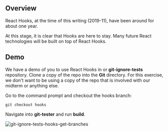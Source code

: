 ## Overview

React Hooks, at the time of this writing (2019-11), have been around for about one year.

At this stage, it is clear that Hooks are here to stay. Many future React technologies will be built on top of React Hooks.

## Demo

We have a demo of you to use React Hooks in or **git-ignore-tests** repository. Clone
a copy of the repo into the **Git** directory. For this exercise, we don't want
to be using a copy of the repo that is involved with our midterm or anything
else.

Go to the command prompt and checkout the hooks branch:

    git checkout hooks

Navigate into **git-tester** and run **build**.

![git-ignore-tests-hooks-get-branches][gh]

<!--       -->
<!-- links -->
<!--       -->

[gh]:https://s3.amazonaws.com/bucket01.elvenware.com/images/git-ignore-tests-hooks-get-branches.png

